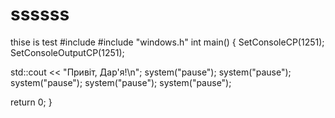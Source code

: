 # ssssss
thise is test
#include <iostream>
#include "windows.h"
int main()
{
   SetConsoleCP(1251);
   SetConsoleOutputCP(1251);

   std::cout << "Привіт, Дар'я!\n";
   system("pause");
   system("pause");
   system("pause");
   system("pause"); 
   system("pause");

 return 0;
}
